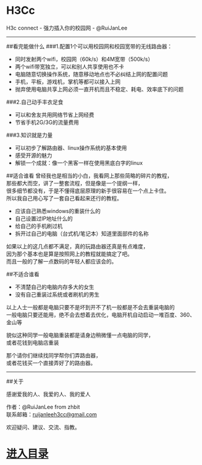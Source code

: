 H3Cc
=====

H3c connect  - 强力插入你的校园网 - @RuiJanLee

-----

##看完能做什么
###1.配置1个可以用校园网和校园宽带的无线路由器：

- 同时发射两个wifi，校园网（60k/s）和4M宽带（500k/s）
- 两个wifi带宽独立，可以和别人共享使用也不卡
- 电脑随意切换操作系统，随意移动地点也不必纠结上网的配置问题
- 手机，平板，游戏机，掌机等都可以接入上网
- 抛弃使用电脑共享上网必须一直开机而且不稳定、耗电、效率底下的问题

###2.自己动手丰衣足食

- 可以和舍友共用网络节省上网经费
- 节省手机2G/3G的流量费用

###3.知识就是力量

- 可以初步了解路由器、linux操作系统的基本使用
- 感受开源的魅力
- 解锁一个成就：像一个黑客一样在使用黑底白字的linux


##适合谁看
曾经我也是相当的小白，我看网上那些简略的碎片的教程，  
那些都大而空，讲了一整套流程，但是像是一个提纲一样，  
很多细节都没有，于是不懂得底层原理的新手很容易在一个点上卡住。     
所以我自己用心写了一套自己看起来还行的教程。

- 应该自己熟悉windows的重装什么的
- 自己设置过IP地址什么的
- 给自己的手机刷过机
- 拆开过自己的电脑（台式机/笔记本）知道里面部件的名称
  
如果以上的这几点都不满足，真的玩路由器还真是有点难度，  
因为那个基本也是算是按照网上的教程就能搞定了吧。  
而且一般的了解一点数码的年轻人都应该会的。

##不适合谁看
- 不清楚自己的电脑内存多大的女生
- 没有自己重装过系统或者刷机的男生

以上人士一般都是电脑只要不是坏到开不了机一般都是不会去重装电脑的  
一般电脑只要还能用，绝不会去想着去优化，电脑开机自动启动一堆百度、360、金山等
  
貌似这种同学一般电脑重装都是请身边稍微懂一点电脑的同学，  
或者花钱到电脑店重装
  
那个请你们继续找同学帮你们弄路由器，  
或者花钱买一个直接弄好了的路由器。

----------

##关于

感谢爱我的人、我爱的人、我的爱人

作者：@RuiJanLee  from zhbit  
联系邮箱：ruijanleeh3cc@gmail.com  

欢迎疑问、建议、交流、指教。 
# [进入目录](https://github.com/ruijanlee/h3cc/blob/master/h3cc_ruijanlee/doc/dir.md)
